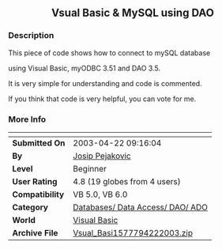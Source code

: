 ﻿<div align="center">

## Vsual Basic & MySQL using DAO


</div>

### Description

This piece of code shows how to connect to mySQL database

using Visual Basic, myODBC 3.51 and DAO 3.5.

It is very simple for understanding and code is commented.

If you think that code is very helpful, you can vote for me.
 
### More Info
 


<span>             |<span>
---                |---
**Submitted On**   |2003-04-22 09:16:04
**By**             |[Josip Pejakovic](https://github.com/Planet-Source-Code/PSCIndex/blob/master/ByAuthor/josip-pejakovic.md)
**Level**          |Beginner
**User Rating**    |4.8 (19 globes from 4 users)
**Compatibility**  |VB 5\.0, VB 6\.0
**Category**       |[Databases/ Data Access/ DAO/ ADO](https://github.com/Planet-Source-Code/PSCIndex/blob/master/ByCategory/databases-data-access-dao-ado__1-6.md)
**World**          |[Visual Basic](https://github.com/Planet-Source-Code/PSCIndex/blob/master/ByWorld/visual-basic.md)
**Archive File**   |[Vsual\_Basi1577794222003\.zip](https://github.com/Planet-Source-Code/josip-pejakovic-vsual-basic-mysql-using-dao__1-44946/archive/master.zip)








